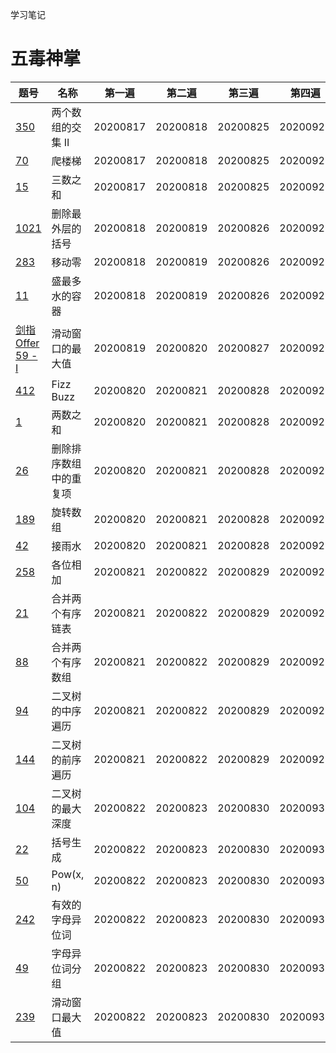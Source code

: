 学习笔记

# 五毒神掌

题号 | 名称 | 第一遍 | 第二遍 | 第三遍 | 第四遍
---|---|---|---|---|---
[350](https://leetcode-cn.com/problems/intersection-of-two-arrays-ii/) | 两个数组的交集 II | 20200817 | 20200818 | 20200825 | 20200925
[70](https://leetcode-cn.com/problems/climbing-stairs/) | 爬楼梯 | 20200817 | 20200818 | 20200825 | 20200925
[15](https://leetcode-cn.com/problems/3sum/solution/san-shu-zhi-he-by-leetcode-solution/) | 三数之和 | 20200817 | 20200818 | 20200825 | 20200925
[1021](https://leetcode-cn.com/problems/remove-outermost-parentheses/) | 删除最外层的括号 | 20200818 | 20200819 | 20200826 | 20200926
[283](https://leetcode-cn.com/problems/move-zeroes/) | 移动零 | 20200818 | 20200819 | 20200826 | 20200926
[11](https://leetcode-cn.com/problems/container-with-most-water/) | 盛最多水的容器 | 20200818 | 20200819 | 20200826 | 20200926
[剑指 Offer 59 - I](https://leetcode-cn.com/problems/hua-dong-chuang-kou-de-zui-da-zhi-lcof/) | 滑动窗口的最大值 | 20200819 | 20200820 | 20200827 | 20200927
[412](https://leetcode-cn.com/problems/fizz-buzz/) | Fizz Buzz | 20200820 | 20200821 | 20200828 | 20200928
[1](https://leetcode-cn.com/problems/two-sum/) | 两数之和 | 20200820 | 20200821 | 20200828 | 20200928
[26](https://leetcode-cn.com/problems/remove-duplicates-from-sorted-array/) | 删除排序数组中的重复项 | 20200820 | 20200821 | 20200828 | 20200928
[189](https://leetcode-cn.com/problems/rotate-array/) | 旋转数组 | 20200820 | 20200821 | 20200828 | 20200928
[42](https://leetcode-cn.com/problems/trapping-rain-water/) | 接雨水 | 20200820 | 20200821 | 20200828 | 20200928
[258](https://leetcode-cn.com/problems/add-digits/) | 各位相加 | 20200821 | 20200822 | 20200829 | 20200929
[21](https://leetcode-cn.com/problems/he-bing-liang-ge-pai-xu-de-lian-biao-lcof/) | 合并两个有序链表 | 20200821 | 20200822 | 20200829 | 20200929
[88](https://leetcode-cn.com/problems/merge-sorted-array/) | 合并两个有序数组 | 20200821 | 20200822 | 20200829 | 20200929
[94](https://leetcode-cn.com/problems/binary-tree-inorder-traversal/) | 二叉树的中序遍历 | 20200821 | 20200822 | 20200829 | 20200929
[144](https://leetcode-cn.com/problems/binary-tree-preorder-traversal/) | 二叉树的前序遍历 | 20200821 | 20200822 | 20200829 | 20200929
[104](https://leetcode-cn.com/problems/maximum-depth-of-binary-tree/) | 二叉树的最大深度 | 20200822 | 20200823 | 20200830 | 20200930
[22](https://leetcode-cn.com/problems/generate-parentheses/) | 括号生成 | 20200822 | 20200823 | 20200830 | 20200930
[50](https://leetcode-cn.com/problems/powx-n/) | Pow(x, n) | 20200822 | 20200823 | 20200830 | 20200930
[242](https://leetcode-cn.com/problems/valid-anagram/) | 有效的字母异位词 | 20200822 | 20200823 | 20200830 | 20200930
[49](https://leetcode-cn.com/problems/group-anagrams/) | 字母异位词分组 | 20200822 | 20200823 | 20200830 | 20200930
[239](https://leetcode-cn.com/problems/sliding-window-maximum/) | 滑动窗口最大值 | 20200822 | 20200823 | 20200830 | 20200930